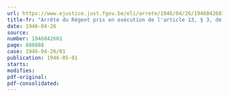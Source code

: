 ```yaml
---
url: https://www.ejustice.just.fgov.be/eli/arrete/1946/04/26/1946042601/justel
title-fr: "Arrêté du Régent pris en exécution de l'article 13, § 3, de la loi du 16 octobre 1945 établissant un impôt extraordinaire sur les revenus, bénéfices et profits exceptionnels réalisés en période de guerre"
date: 1946-04-26
source:
number: 1946042601
page: 888888
case: 1946-04-26/01
publication: 1946-05-01
starts:
modifies:
pdf-original:
pdf-consolidated:
---
```


